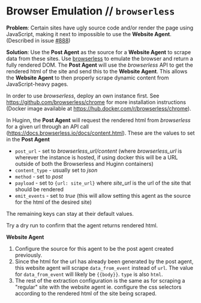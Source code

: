 # Browser Emulation // `browserless`

**Problem**: Certain sites have ugly source code and/or render the page using JavaScript, making it next to impossible to use the **Website Agent**. (Described in issue [#888](https://github.com/cantino/huginn/issues/888))

**Solution**: Use the **Post Agent** as the source for a **Website Agent** to scrape data from these sites. Use [browserless](http://goo-gl.me/kRTPE) to emulate the browser and return a fully rendered DOM. The **Post Agent** will use the _browserless_ API to get the rendered html of the site and send this to the **Website Agent**. This allows the **Website Agent** to then properly scrape dynamic content from JavaScript-heavy pages.

In order to use _browserless_, deploy an own instance first. See <https://github.com/browserless/chrome> for more installation instructions (Docker image available at <https://hub.docker.com/r/browserless/chrome>).

In Huginn, the **Post Agent** will request the rendered html from _browserless_ for a given url through an API call (<https://docs.browserless.io/docs/content.html>). These are the values to set in the **Post Agent**

- `post_url` - set to _browserless_url/content_ (where _browserless_url_ is wherever the instance is hosted, if using docker this will be a URL outside of both the Browserless and Huginn containers)
- `content_type` - usually set to _json_
- `method` - set to _post_
- `payload` - set to `{url: site_url}` where _site_url_ is the url of the site that should be rendered
- `emit_events` - set to _true_ (this will allow setting this agent as the source for the html of the desired site)

The remaining keys can stay at their default values.

Try a dry run to confirm that the agent returns rendered html.

**Website Agent**

1. Configure the source for this agent to be the post agent created previously.
2. Since the html for the url has already been generated by the post agent, this website agent will scrape `data_from_event` instead of `url`. The value for `data_from_event` will likely be `{{body}}`. `type` is also `html`.
3. The rest of the extraction configuration is the same as for scraping a "regular" site with the website agent ie. configure the css selectors according to the rendered html of the site being scraped.
